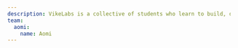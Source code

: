 ```yaml
---
description: VikeLabs is a collective of students who learn to build, deploy, and test software quickly. We view UVic as a kind of laboratory for testing solutions to problems that exist within the UVic community. We limit ourselves to the UVic community because it's much easier to deploy and test solutions to users where we are in close proximity to them and their problems. Feel free to reach out.
team:
  aomi:
    name: Aomi
---
```

